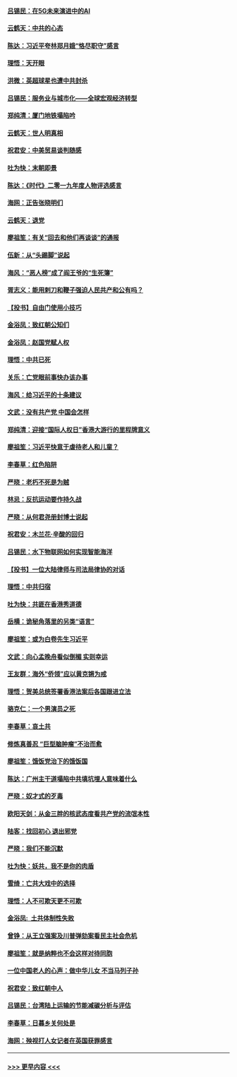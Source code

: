 #### [吕锡民：在5G未来演进中的AI](../pages/nsc993/n11730010.md?t=12190622) 
#### [云鹤天：中共的心态](../pages/nsc993/n11729906.md?t=12190622) 
#### [陈达：习近平夸林郑月娥“恪尽职守”感言](../pages/nsc993/n11729881.md?t=12190622) 
#### [理悟：天开眼](../pages/nsc993/n11729699.md?t=12190622) 
#### [洪微：英超球星也遭中共封杀](../pages/nsc993/n11727243.md?t=12190622) 
#### [吕锡民：服务业与城市化——全球宏观经济转型](../pages/nsc993/n11725845.md?t=12190622) 
#### [郑纯清：厦门地铁塌陷吟](../pages/nsc993/n11725813.md?t=12190622) 
#### [云鹤天：世人明真相](../pages/nsc993/n11725621.md?t=12190622) 
#### [祝君安：中美贸易谈判随感](../pages/nsc993/n11725609.md?t=12190622) 
#### [吐为快：末朝即景](../pages/nsc993/n11723365.md?t=12190622) 
#### [陈达：《时代》二零一九年度人物评选感言](../pages/nsc993/n11723337.md?t=12190622) 
#### [海网：正告张晓明们](../pages/nsc993/n11723228.md?t=12190622) 
#### [云鹤天：退党](../pages/nsc993/n11723056.md?t=12190622) 
#### [廖祖笙：有关“回去和他们再谈谈”的通报](../pages/nsc993/n11722442.md?t=12190622) 
#### [伍新：从“头踢脚”说起](../pages/nsc993/n11722429.md?t=12190622) 
#### [海风：“恶人榜”成了阎王爷的“生死簿”](../pages/nsc993/n11722272.md?t=12190622) 
#### [胥志义：能用剌刀和鞭子强迫人民共产和公有吗？](../pages/nsc993/n11720569.md?t=12190622) 
#### [【投书】自由门使用小技巧](../pages/nsc993/n11720180.md?t=12190622) 
#### [金浴凤：致红朝公知们](../pages/nsc993/n11720563.md?t=12190622) 
#### [金浴凤：赵国党赋人权](../pages/nsc993/n11720533.md?t=12190622) 
#### [理悟：中共已死](../pages/nsc993/n11720233.md?t=12190622) 
#### [关乐：亡党眼前事快办该办事](../pages/nsc993/n11719160.md?t=12190622) 
#### [海风：给习近平的十条建议](../pages/nsc993/n11717616.md?t=12190622) 
#### [文武：没有共产党 中国会怎样](../pages/nsc993/n11717584.md?t=12190622) 
#### [郑纯清：迎接“国际人权日”香港大游行的里程牌意义](../pages/nsc993/n11717417.md?t=12190622) 
#### [廖祖笙：习近平快意于虐待老人和儿童？](../pages/nsc993/n11715313.md?t=12190622) 
#### [李春草：红色陷阱](../pages/nsc993/n11715029.md?t=12190622) 
#### [严晓：老朽不死是为贼](../pages/nsc993/n11712910.md?t=12190622) 
#### [林忌：反抗运动要作持久战](../pages/nsc993/n11712623.md?t=12190622) 
#### [严晓：从何君尧册封博士说起](../pages/nsc993/n11712465.md?t=12190622) 
#### [祝君安：木兰花·辛酸的回归](../pages/nsc993/n11712381.md?t=12190622) 
#### [吕锡民：水下物联网如何实现智能海洋](../pages/nsc993/n11711158.md?t=12190622) 
#### [【投书】一位大陆律师与司法局律协的对话](../pages/nsc993/n11709675.md?t=12190622) 
#### [理悟：中共归宿](../pages/nsc993/n11710059.md?t=12190622) 
#### [吐为快：共匪在香港秀道德](../pages/nsc993/n11709979.md?t=12190622) 
#### [岳横：诡秘角落里的另类“语言”](../pages/nsc993/n11709792.md?t=12190622) 
#### [廖祖笙：或为白卷先生习近平](../pages/nsc993/n11708330.md?t=12190622) 
#### [文武：向心孟晚舟看似倒楣 实则幸运](../pages/nsc993/n11708236.md?t=12190622) 
#### [王友群：海外“侨领”应以黄克锵为戒](../pages/nsc993/n11706176.md?t=12190622) 
#### [理悟：贺美总统签署香港法案后各国跟进立法](../pages/nsc993/n11706853.md?t=12190622) 
#### [骆克仁：一个男演员之死](../pages/nsc993/n11706677.md?t=12190622) 
#### [李春草：哀土共](../pages/nsc993/n11706255.md?t=12190622) 
#### [修炼真善忍 “巨型脑肿瘤”不治而愈](../pages/nsc993/n11705340.md?t=12190622) 
#### [廖祖笙：饿饭党治下的饿饭国](../pages/nsc993/n11705085.md?t=12190622) 
#### [陈达：广州主干道塌陷中共填坑埋人意味着什么](../pages/nsc993/n11705046.md?t=12190622) 
#### [严晓：奴才式的歹毒](../pages/nsc993/n11704826.md?t=12190622) 
#### [欧阳天剑：从金三胖的核武态度看共产党的流氓本性](../pages/nsc993/n11702238.md?t=12190622) 
#### [陆客：找回初心 退出邪党](../pages/nsc993/n11702213.md?t=12190622) 
#### [严晓：我们不能沉默](../pages/nsc993/n11702110.md?t=12190622) 
#### [吐为快：妖共，我不是你的肉盾](../pages/nsc993/n11701366.md?t=12190622) 
#### [雪绮：亡共大戏中的选择](../pages/nsc993/n11699922.md?t=12190622) 
#### [理悟：人不可欺天更不可欺](../pages/nsc993/n11699657.md?t=12190622) 
#### [金浴凤:  土共体制性失败](../pages/nsc993/n11699361.md?t=12190622) 
#### [曾铮：从王立强案及川普弹劾案看民主社会危机](../pages/nsc993/n11699318.md?t=12190622) 
#### [廖祖笙：就是纳粹也不会这样对待同胞](../pages/nsc993/n11697658.md?t=12190622) 
#### [一位中国老人的心声：做中华儿女 不当马列子孙](../pages/nsc993/n11697525.md?t=12190622) 
#### [祝君安：致红朝中人](../pages/nsc993/n11697518.md?t=12190622) 
#### [吕锡民：台湾陆上运输的节能减碳分析与评估](../pages/nsc993/n11694983.md?t=12190622) 
#### [李春草：日暮乡关何处是](../pages/nsc993/n11694805.md?t=12190622) 
#### [海网：殃视打人女记者在英国获罪感言](../pages/nsc993/n11693832.md?t=12190622) 

----
#### [ >>> 更早内容 <<< ](../indexes/nsc993-earlier.md)
